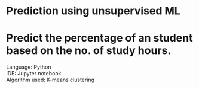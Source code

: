 # Prediction using unsupervised ML  
# Predict the percentage of an student based on the no. of study hours.  
Language: Python  
IDE: Jupyter notebook  
Algorithm used: K-means clustering  
